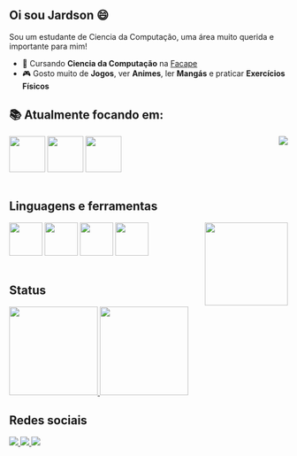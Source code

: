 <h2>Oi sou Jardson 😄</h2> 
<p>
  
Sou um estudante de Ciencia da Computação, uma área muito querida e importante para mim!
- 📓 Cursando **Ciencia da Computação** na [Facape](http://www.facape.br)
- 🎮 Gosto muito de **Jogos**, ver **Animes**, ler **Mangás** e praticar **Exercícios Físicos**
</p>

 



<div display='inline'>
  <h2>📚 Atualmente focando em:</h2>
  <img width='65' height='65' src="https://cdn.jsdelivr.net/gh/devicons/devicon@latest/icons/html5/html5-original.svg" /> 
  <img width='65' height='65' src="https://cdn.jsdelivr.net/gh/devicons/devicon@latest/icons/css3/css3-original.svg" /> 
  <img width='65' height='65' src="https://cdn.jsdelivr.net/gh/devicons/devicon@latest/icons/javascript/javascript-original.svg" />
  <img align='right'src="https://media.tenor.com/xhjAqRrbQHwAAAAi/artorias-dark-souls.gif"/> 
</div>
<br/>
<div>
  <h2>Linguagens e ferramentas</h2> 
  <img width='60' height='60' src="https://cdn.jsdelivr.net/gh/devicons/devicon@latest/icons/c/c-original.svg" />
  <img width='60' height='60' src="https://cdn.jsdelivr.net/gh/devicons/devicon@latest/icons/cplusplus/cplusplus-original.svg" />
  <img width='60' height='60' src="https://cdn.jsdelivr.net/gh/devicons/devicon@latest/icons/python/python-original.svg" />
  <img width='60' height='60' src="https://cdn.jsdelivr.net/gh/devicons/devicon@latest/icons/java/java-plain.svg" />
  <img align='right' width='150' height='150' src="https://media.tenor.com/jP0qr_Ha7_MAAAAi/darksouls-knight.gif" />
</div>
<br/>
<div>
  <h2>Status</h2>
    <a href="https://github.com/JardsonMD">
      <img height='160' src="https://github-readme-stats.vercel.app/api/top-langs/?username=JardsonMD&layout=compact&langs_count=7&theme=apprentice"/>
      <img height='160' src="https://github-readme-stats.vercel.app/api?username=JardsonMD&show_icons=true&theme=apprentice&include_all_commits=true&count_private=true"/>
    <a/>
</div>
<div>
  <h2>Redes sociais</h2>
  <a href="mailto:jardsonmartins937@gmail.com">
    <img src="https://img.shields.io/badge/Gmail-D14836?style=for-the-badge&logo=gmail&logoColor=white"/>
  </a>
  <a href="https://www.linkedin.com/in/jardson-martins-damasceno-11176a190/">
    <img src="https://img.shields.io/badge/linkedin-%230077B5.svg?style=for-the-badge&logo=linkedin&logoColor=white"/>
  </a>
  <a href="https://www.instagram.com/jardsonmd/">
    <img src="https://img.shields.io/badge/Instagram-%23E4405F.svg?style=for-the-badge&logo=Instagram&logoColor=white"/>
  </a>
</div>
   
